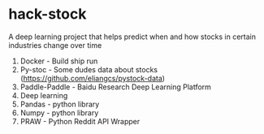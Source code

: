 # hack-stock
A deep learning project that helps predict when and how stocks in certain industries change over time

1. Docker - Build ship run 
2. Py-stoc - Some dudes data about stocks (https://github.com/eliangcs/pystock-data)
3. Paddle-Paddle - Baidu Research Deep Learning Platform
4. Deep learning
5. Pandas - python library
6. Numpy - python library 
7. PRAW - Python Reddit API Wrapper
